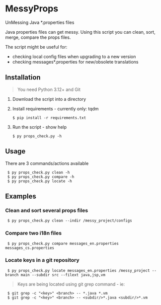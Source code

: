# MessyProps
UnMessing Java *.properties files

Java properties files can get messy. Using this script you can clean, sort, merge, compare the props files.

The script might be useful for:
- checking local config files when upgrading to a new version
- checking messages*.properties for new/obsolete translations

## Installation

> You need Python 3.12+ and Git

1. Download the script into a directory
2. Install requirements - currently only: tqdm  

       $ pip install -r requirements.txt

3. Run the script - show help

       $ py props_check.py -h

## Usage

There are 3 commands/actions available

     $ py props_check.py clean -h
     $ py props_check.py compare -h
     $ py props_check.py locate -h

## Examples

### Clean and sort several props files

     $ py props_check.py clean --indir /messy_project/configs

### Compare two i18n files

     $ py props_check.py compare messages_en.properties messages_cs.properties

### Locate keys in a git repository

     $ py props_check.py locate messages_en.properties /messy_project --branch main --subdir src --filext java,jsp,vm

> Keys are being located using git grep command - ie:

     $ git grep -c "<key>" <branch> -- *.java *.vm 
     $ git grep -c "<key>" <branch> -- <subdir/>*.java <subdir/>*.vm
